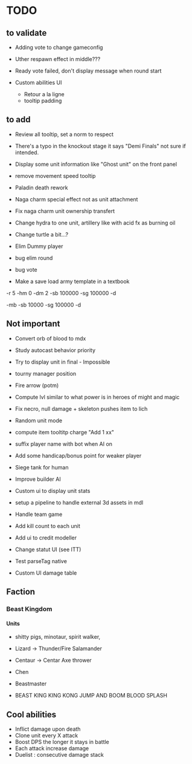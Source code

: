 # TODO

## to validate
- Adding vote to change gameconfig

- Uther respawn effect in middle???
- Ready vote failed, don't display message when round start

- Custom abilities UI
    - Retour a la ligne
    - tooltip padding

## to add
- Review all tooltip, set a norm to respect
- There's a typo in the knockout stage it says "Demi Finals" not sure if intended.
- Display some unit information like "Ghost unit" on the front panel
- remove movement speed tooltip

- Paladin death rework
- Naga charm special effect not as unit attachment
- Fix naga charm unit ownership transfert
- Change hydra to one unit, artillery like with acid fx as burning oil
- Change turtle a bit...?

- Elim Dummy player
- bug elim round
- bug vote


- Make a save load army template in a textbook

-r 5 -hm 0 -dm 2 -sb 100000 -sg 100000 -d

-mb -sb 10000 -sg 100000 -d

## Not important

- Convert orb of blood to mdx
- Study autocast behavior priority
- Try to display unit in final - Impossible
- tourny manager position


- Fire arrow (potm)
- Compute lvl similar to what power is in heroes of might and magic
- Fix necro, null damage + skeleton pushes item to lich
- Random unit mode
- compute item tooltitp charge "Add 1 xx"
- suffix player name with bot when AI on
- Add some handicap/bonus point for weaker player
- Siege tank for human
- Improve builder AI
- Custom ui to display unit stats
- setup a pipeline to handle external 3d assets in mdl
- Handle team game
- Add kill count to each unit
- Add ui to credit modeller
- Change statut UI (see ITT)
- Test parseTag native
- Custom UI damage table




## Faction
### Beast Kingdom
#### Units
- shitty pigs, minotaur, spirit walker,
- Lizard -> Thunder/Fire Salamander
- Centaur -> Centar Axe thrower

- Chen
- Beastmaster
- BEAST KING KING KONG JUMP AND BOOM BLOOD SPLASH

## Cool abilities

- Inflict damage upon death
- Clone unit every X attack
- Boost DPS the longer it stays in battle
- Each attack increase damage
- Duelist : consecutive damage stack

